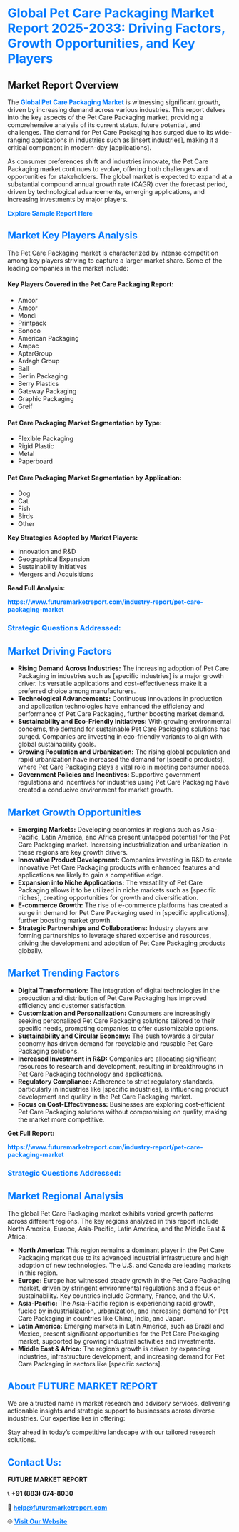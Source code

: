 <h1 style="color: #007BFF;">Global Pet Care Packaging Market Report 2025-2033: Driving Factors, Growth Opportunities, and Key Players</h1>

<section id="overview">
<h2>Market Report Overview</h2>
<p>The <a href="https://www.futuremarketreport.com/industry-report/pet-care-packaging-market" style="color: #007BFF; text-decoration: none;"><strong>Global Pet Care Packaging Market</strong></a> is witnessing significant growth, driven by increasing demand across various industries. This report delves into the key aspects of the Pet Care Packaging market, providing a comprehensive analysis of its current status, future potential, and challenges. The demand for Pet Care Packaging has surged due to its wide-ranging applications in industries such as [insert industries], making it a critical component in modern-day [applications].</p>
<p>As consumer preferences shift and industries innovate, the Pet Care Packaging market continues to evolve, offering both challenges and opportunities for stakeholders. The global market is expected to expand at a substantial compound annual growth rate (CAGR) over the forecast period, driven by technological advancements, emerging applications, and increasing investments by major players.</p>
</section>

<section id="overview">
<p><a href="https://www.futuremarketreport.com/request-sample/reportId=50924" style="color: #007BFF; text-decoration: none;"><strong>Explore Sample Report Here</strong></a></p>
</section>

<section id="key-players">
<h2 style="color: #007BFF;">Market Key Players Analysis</h2>
<p>The Pet Care Packaging market is characterized by intense competition among key players striving to capture a larger market share. Some of the leading companies in the market include:</p>
<h4>Key Players Covered in the Pet Care Packaging Report:</h4>
<ul><li>Amcor</li><li>Amcor</li><li>Mondi</li><li>Printpack</li><li>Sonoco</li><li>American Packaging</li><li>Ampac</li><li>AptarGroup</li><li>Ardagh Group</li><li>Ball</li><li>Berlin Packaging</li><li>Berry Plastics</li><li>Gateway Packaging</li><li>Graphic Packaging</li><li>Greif</li></ul>
<h4>Pet Care Packaging Market Segmentation by Type:</h4>
<ul><li>Flexible Packaging</li><li>Rigid Plastic</li><li>Metal</li><li>Paperboard</li></ul>

<h4>Pet Care Packaging Market Segmentation by Application:</h4>
<ul><li>Dog</li><li>Cat</li><li>Fish</li><li>Birds</li><li>Other</li></ul>
<p><strong>Key Strategies Adopted by Market Players:</strong></p>
<ul>
<li>Innovation and R&D</li>
<li>Geographical Expansion</li>
<li>Sustainability Initiatives</li>
<li>Mergers and Acquisitions</li>
</ul>
</section>

<section>
<p><strong>Read Full Analysis: </strong></p><a href="https://www.futuremarketreport.com/industry-report/pet-care-packaging-market" style="color: #007BFF; text-decoration: none;"><strong>https://www.futuremarketreport.com/industry-report/pet-care-packaging-market</strong></a>
<h3 style="color: #007BFF;">Strategic Questions Addressed:</h3>
</section>

<section id="driving-factors">
<h2 style="color: #007BFF;">Market Driving Factors</h2>
<ul>
<li><strong>Rising Demand Across Industries:</strong> The increasing adoption of Pet Care Packaging in industries such as [specific industries] is a major growth driver. Its versatile applications and cost-effectiveness make it a preferred choice among manufacturers.</li>
<li><strong>Technological Advancements:</strong> Continuous innovations in production and application technologies have enhanced the efficiency and performance of Pet Care Packaging, further boosting market demand.</li>
<li><strong>Sustainability and Eco-Friendly Initiatives:</strong> With growing environmental concerns, the demand for sustainable Pet Care Packaging solutions has surged. Companies are investing in eco-friendly variants to align with global sustainability goals.</li>
<li><strong>Growing Population and Urbanization:</strong> The rising global population and rapid urbanization have increased the demand for [specific products], where Pet Care Packaging plays a vital role in meeting consumer needs.</li>
<li><strong>Government Policies and Incentives:</strong> Supportive government regulations and incentives for industries using Pet Care Packaging have created a conducive environment for market growth.</li>
</ul>
</section>

<section id="growth-opportunities">
<h2 style="color: #007BFF;">Market Growth Opportunities</h2>
<ul>
<li><strong>Emerging Markets:</strong> Developing economies in regions such as Asia-Pacific, Latin America, and Africa present untapped potential for the Pet Care Packaging market. Increasing industrialization and urbanization in these regions are key growth drivers.</li>
<li><strong>Innovative Product Development:</strong> Companies investing in R&D to create innovative Pet Care Packaging products with enhanced features and applications are likely to gain a competitive edge.</li>
<li><strong>Expansion into Niche Applications:</strong> The versatility of Pet Care Packaging allows it to be utilized in niche markets such as [specific niches], creating opportunities for growth and diversification.</li>
<li><strong>E-commerce Growth:</strong> The rise of e-commerce platforms has created a surge in demand for Pet Care Packaging used in [specific applications], further boosting market growth.</li>
<li><strong>Strategic Partnerships and Collaborations:</strong> Industry players are forming partnerships to leverage shared expertise and resources, driving the development and adoption of Pet Care Packaging products globally.</li>
</ul>
</section>

<section id="trending-factors">
<h2 style="color: #007BFF;">Market Trending Factors</h2>
<ul>
<li><strong>Digital Transformation:</strong> The integration of digital technologies in the production and distribution of Pet Care Packaging has improved efficiency and customer satisfaction.</li>
<li><strong>Customization and Personalization:</strong> Consumers are increasingly seeking personalized Pet Care Packaging solutions tailored to their specific needs, prompting companies to offer customizable options.</li>
<li><strong>Sustainability and Circular Economy:</strong> The push towards a circular economy has driven demand for recyclable and reusable Pet Care Packaging solutions.</li>
<li><strong>Increased Investment in R&D:</strong> Companies are allocating significant resources to research and development, resulting in breakthroughs in Pet Care Packaging technology and applications.</li>
<li><strong>Regulatory Compliance:</strong> Adherence to strict regulatory standards, particularly in industries like [specific industries], is influencing product development and quality in the Pet Care Packaging market.</li>
<li><strong>Focus on Cost-Effectiveness:</strong> Businesses are exploring cost-efficient Pet Care Packaging solutions without compromising on quality, making the market more competitive.</li>
</ul>
</section>

<section>
<p><strong>Get Full Report: </strong></p><a href="https://www.futuremarketreport.com/industry-report/pet-care-packaging-market" style="color: #007BFF; text-decoration: none;"><strong>https://www.futuremarketreport.com/industry-report/pet-care-packaging-market</strong></a>
<h3 style="color: #007BFF;">Strategic Questions Addressed:</h3>
</section>


<section id="regional-analysis">
<h2 style="color: #007BFF;">Market Regional Analysis</h2>
<p>The global Pet Care Packaging market exhibits varied growth patterns across different regions. The key regions analyzed in this report include North America, Europe, Asia-Pacific, Latin America, and the Middle East & Africa:</p>
<ul>
<li><strong>North America:</strong> This region remains a dominant player in the Pet Care Packaging market due to its advanced industrial infrastructure and high adoption of new technologies. The U.S. and Canada are leading markets in this region.</li>
<li><strong>Europe:</strong> Europe has witnessed steady growth in the Pet Care Packaging market, driven by stringent environmental regulations and a focus on sustainability. Key countries include Germany, France, and the U.K.</li>
<li><strong>Asia-Pacific:</strong> The Asia-Pacific region is experiencing rapid growth, fueled by industrialization, urbanization, and increasing demand for Pet Care Packaging in countries like China, India, and Japan.</li>
<li><strong>Latin America:</strong> Emerging markets in Latin America, such as Brazil and Mexico, present significant opportunities for the Pet Care Packaging market, supported by growing industrial activities and investments.</li>
<li><strong>Middle East & Africa:</strong> The region’s growth is driven by expanding industries, infrastructure development, and increasing demand for Pet Care Packaging in sectors like [specific sectors].</li>
</ul>
</section>

<footer>
<h2 style="color: #007BFF;">About FUTURE MARKET REPORT</h2>
<p>We are a trusted name in market research and advisory services, delivering actionable insights and strategic support to businesses across diverse industries. Our expertise lies in offering:</p>

<p>Stay ahead in today’s competitive landscape with our tailored research solutions.</p>

<h2 style="color: #007BFF;">Contact Us:</h2>
<p><strong>FUTURE MARKET REPORT</strong></p>
<p>📞 <strong>+91 (883) 074-8030</strong></p>
<p>📧 <strong><a href="mailto:help@futuremarketreport.com" style="color: #007BFF;">help@futuremarketreport.com</a></strong></p>
<p>🌐 <strong><a href="https://www.futuremarketreport.com/" style="color: #007BFF;">Visit Our Website</a></strong></p>
</footer>